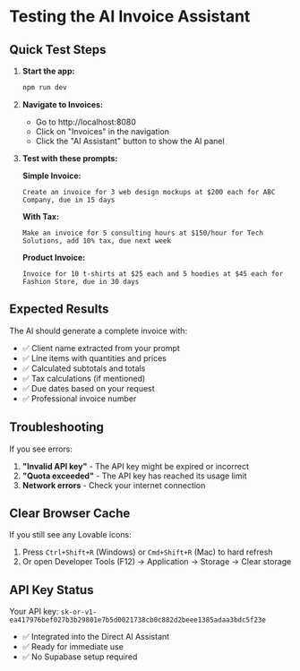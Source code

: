 # Testing the AI Invoice Assistant

## Quick Test Steps

1. **Start the app:**
   ```bash
   npm run dev
   ```

2. **Navigate to Invoices:**
   - Go to http://localhost:8080
   - Click on "Invoices" in the navigation
   - Click the "AI Assistant" button to show the AI panel

3. **Test with these prompts:**

   **Simple Invoice:**
   ```
   Create an invoice for 3 web design mockups at $200 each for ABC Company, due in 15 days
   ```

   **With Tax:**
   ```
   Make an invoice for 5 consulting hours at $150/hour for Tech Solutions, add 10% tax, due next week
   ```

   **Product Invoice:**
   ```
   Invoice for 10 t-shirts at $25 each and 5 hoodies at $45 each for Fashion Store, due in 30 days
   ```

## Expected Results

The AI should generate a complete invoice with:
- ✅ Client name extracted from your prompt
- ✅ Line items with quantities and prices
- ✅ Calculated subtotals and totals
- ✅ Tax calculations (if mentioned)
- ✅ Due dates based on your request
- ✅ Professional invoice number

## Troubleshooting

If you see errors:
1. **"Invalid API key"** - The API key might be expired or incorrect
2. **"Quota exceeded"** - The API key has reached its usage limit
3. **Network errors** - Check your internet connection

## Clear Browser Cache

If you still see any Lovable icons:
1. Press `Ctrl+Shift+R` (Windows) or `Cmd+Shift+R` (Mac) to hard refresh
2. Or open Developer Tools (F12) → Application → Storage → Clear storage

## API Key Status

Your API key: `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`
- ✅ Integrated into the Direct AI Assistant
- ✅ Ready for immediate use
- ✅ No Supabase setup required